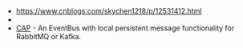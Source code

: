 


## 
* [](https://github.com/search?q=Sikiro&ref=simplesearch)  https://www.cnblogs.com/skychen1218/p/12531412.html
* [](https://github.com/overtly/core-grpc)
* [CAP](https://github.com/dotnetcore/CAP) - An EventBus with local persistent message functionality for RabbitMQ or Kafka.